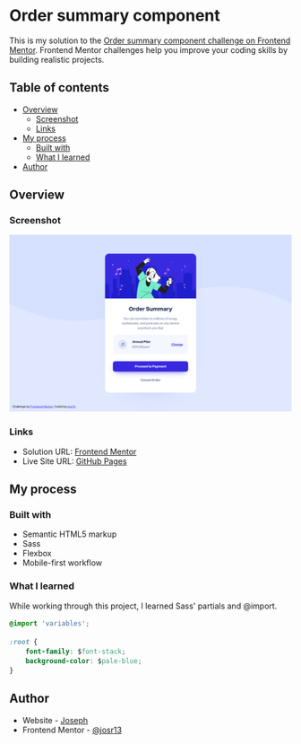 # Order summary component

This is my solution to the [Order summary component challenge on Frontend Mentor](https://www.frontendmentor.io/challenges/order-summary-component-QlPmajDUj). Frontend Mentor challenges help you improve your coding skills by building realistic projects. 

## Table of contents

- [Overview](#overview)
  - [Screenshot](#screenshot)
  - [Links](#links)
- [My process](#my-process)
  - [Built with](#built-with)
  - [What I learned](#what-i-learned)
- [Author](#author)

## Overview

### Screenshot

![Order summary component desktop screenshot](images/screenshot.png)

### Links

- Solution URL: [Frontend Mentor]()
- Live Site URL: [GitHub Pages](https://josr13.github.io/order-summary-component)

## My process

### Built with

- Semantic HTML5 markup
- Sass
- Flexbox
- Mobile-first workflow


### What I learned

While working through this project, I learned Sass' partials and @import. 

```css
@import 'variables';

:root {
    font-family: $font-stack;
    background-color: $pale-blue;
}
```

## Author

- Website - [Joseph](https://josr13.github.io)
- Frontend Mentor - [@josr13](https://www.frontendmentor.io/profile/josr13)

